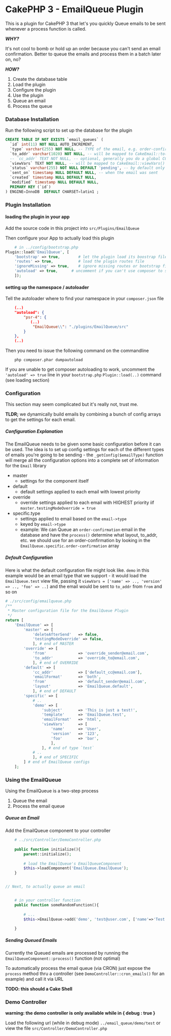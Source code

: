 # CakePHP 3 - EmailQueue Plugin
This is a plugin for CakePHP 3 that let's you quickly Queue emails to be sent whenever a process function is called.

***WHY?***

It's not cool to bomb or hold up an order because you can't send an email confirmation. Better to queue the emails and process them in a batch later on, no?

***HOW?***

1. Create the database table
2. Load the plugin
3. Configure the plugin
4. Use the plugin
  5. Queue an email
  6. Process the queue

### Database Installation
Run the following script to set up the database for the plugin

```sql
CREATE TABLE IF NOT EXISTS `email_queues` (
  `id` int(11) NOT NULL AUTO_INCREMENT,
  `type` varchar(255) NOT NULL, -- TYPE of the email, e.g. order-confirm. This is used to get the set of configs EmailQueue.specific.{$type} see below
  `to_addr` varchar(1020) NOT NULL, -- will be mapped to CakeEmail::to()
  -- `cc_addr` TEXT NOT NULL, -- optional, generally you do a global CC in the config file. -- mapped to CakeEmail::cc()
  `viewVars` TEXT NOT NULL, -- will be mapped to CakeEmail::viewVars()
  `status` varchar(255) NOT NULL DEFAULT 'pending', -- by default only pending emails will be considered
  `sent_on` timestamp NULL DEFAULT NULL, -- when the email was sent
  `created` timestamp NULL DEFAULT NULL,
  `modified` timestamp NULL DEFAULT NULL,
  PRIMARY KEY (`id`)
) ENGINE=InnoDB  DEFAULT CHARSET=latin1 ;
```

### Plugin Installation

#### loading the plugin in your app
Add the source code in this project into `src/Plugins/EmailQueue`

Then configure your App to actually load this plugin

```php
	# in ../config/bootstrap.php
Plugin::load('EmailQueue', [
    'bootstrap' => true,        # let the plugin load its boostrap file
    'routes' => true,           # load the plugin routes file
    'ignoreMissing' => true,    # ignore missing routes or bootstrap file(s)
    'autoload' => true,      # uncomment if you can't use composer to set the namespace/class location
    ]);
```
#### setting up the namespace / autoloader
Tell the autoloader where to find your namespace in your `composer.json` file

```json
	(..)
    "autoload": {
        "psr-4": {
           (..)
            "EmailQueue\\": "./plugins/EmailQueue/src"
        }
    },
    (..)
```
Then you need to issue the following command on the commandline
```
	php composer.phar dumpautoload
```
If you are unable to get composer autoloading to work, uncomment the `'autoload' => true` line in your `bootstrap.php` `Plugin::load(..)` command (see loading section)

### Configuration
This section may seem complicated but it's really not, trust me.

**TLDR;** we dynamically build emails by combining a bunch of config arrays to get the settings for each email.

##### Configuration Explanation
The EmailQueue needs to be given some basic configuration before it can be used. The idea is to set up config settings for each of the different types of emails you're going to be sending - the `_getConfig($emailType)` function will merge all the configuration options into a complete set of information for the `Email` library

* master
  * settings for the component itself
* default
  * default settings applied to each email with lowest priority
* override
  * override settings applied to each email with HIGHEST priority iif `master.testingModeOverride = true`
* specific.type
  * settings applied to email based on the `email->type`
  * keyed by `email->type`
  * example: We can Queue an `order-confirmation` email in the database and have the `process()` determine what layout, to_addr, etc. we should use for an order-confirmation by looking in the `EmailQueue.specific.order-confirmation` array

##### Default Configuration
Here is what the default configuration file might look like. `demo` in this example would be an email type that we support - it would load the `EmailQueue.test` view file, passing it `viewVars = ['name' => .., 'version' => .., 'foo' => ..]` and the email would be sent to `to_addr` from `from` and so on

```php
# ./src/config/emailqueue.php
/**
 * Master configuration file for the EmailQueue Plugin
 */
return [
    'EmailQueue' => [
        'master' => [
            'deleteAfterSend'   => false,   
            'testingModeOverride' => false,  
            ], # end of MASTER
        'override' => [
            'from'              => 'override_sender@email.com',
            'to_addr'           => 'override_to@email.com',
            ], # end of OVERRIDE
        'default' => [
            'cc_addr'           => ['default_cc@email.com'],    
            'emailFormat'       => 'both',                      
            'from'              => 'default_sender@email.com',
            'layout'            => 'EmailQueue.default',
            ], # end of DEFAULT
        'specific' => [
        	# ..
            'demo' => [                 
                'subject'       => 'This is just a test!',
                'template'      => 'EmailQueue.test',  
                'emailFormat'   => 'html', 
                'viewVars'      => [
                    'name'      => 'User',
                    'version'   => '123',
                    'foo'       => 'bar',
                    ],
                ], # end of type `test`
            # ..
            ], # end of SPECIFIC
        ] # end of EmailQueue configs
    ];

```

### Using the EmailQueue
Using the EmailQueue is a two-step process

1. Queue the email
2. Process the email queue

##### Queue an Email
Add the EmailQueue component to your controller

```php
	# ../src/Controller/DemoController.php
	
	public function initialize(){
		parent::initialize();
		
		# load the EmailQueue's EmailQueueComponent
		$this->loadComponent('EmailQueue.EmailQueue');
	}


// Next, to actually queue an email


	# in your controller function
	public function someRandomFunction(){
		
		# ...
        $this->EmailQueue->add('demo', 'test@user.com', ['name'=>'Test User']);
        
	}
```

##### Sending Queued Emails
Currently the Queued emails are processed by running the `EmailQueueComponent::process()` function (not optimal)

To automatically process the email queue (via CRON) just expose the `process` method thru a controller (see `DemoController::cron_emails()` for an example) and call it via URL

**TODO: this should a Cake Shell**

### Demo Controller

**warning: the demo controller is only available while in { debug : true }**

Load the following url (while in debug mode) `../email_queue/demo/test`
or view the file `src/Controller/DemoController.php`